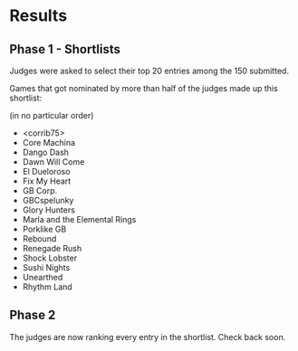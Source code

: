 # Results

## Phase 1 - Shortlists

Judges were asked to select their top 20 entries among the 150 submitted.

Games that got nominated by more than half of the judges made up this shortlist:

(in no particular order)

- \<corrib75\>
- Core Machina
- Dango Dash
- Dawn Will Come
- El Dueloroso
- Fix My Heart
- GB Corp.
- GBCspelunky
- Glory Hunters
- Marla and the Elemental Rings
- Porklike GB
- Rebound
- Renegade Rush
- Shock Lobster
- Sushi Nights
- Unearthed
- Rhythm Land
  
## Phase 2

The judges are now ranking every entry in the shortlist. Check back soon.
